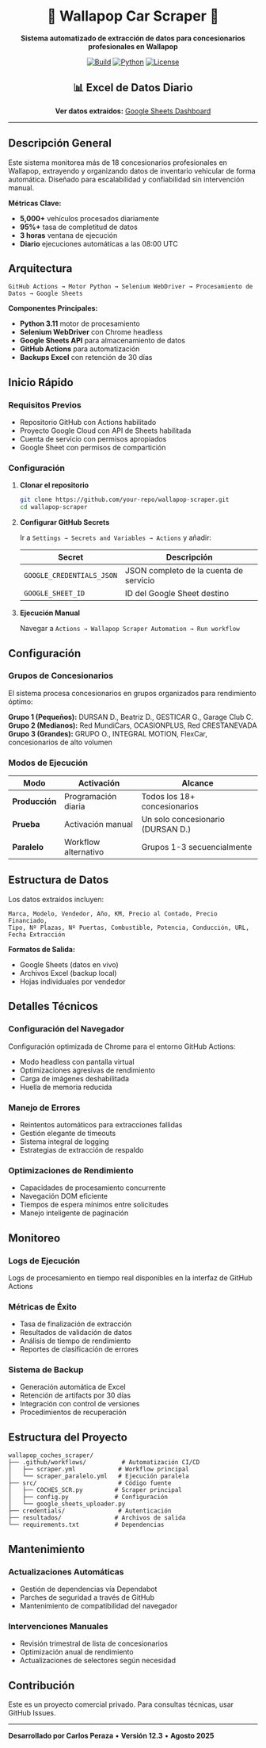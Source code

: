 <div align="center">

# 🚗 Wallapop Car Scraper 🚗

**Sistema automatizado de extracción de datos para concesionarios profesionales en Wallapop**

[![Build](https://img.shields.io/badge/Build-Passing-success)](https://github.com/your-repo/wallapop-scraper) [![Python](https://img.shields.io/badge/Python-3.11+-blue)](https://python.org) [![License](https://img.shields.io/badge/License-Private-red)](LICENSE)

## 📊 Excel de Datos Diario

**Ver datos extraídos:** [Google Sheets Dashboard](https://docs.google.com/spreadsheets/d/1drZonCFIP5BFuhbUW9cUauDQOWIVpE0V7P2ErpJq6bM/edit?gid=265284675#gid=265284675)

</div>

---

## Descripción General

Este sistema monitorea más de 18 concesionarios profesionales en Wallapop, extrayendo y organizando datos de inventario vehicular de forma automática. Diseñado para escalabilidad y confiabilidad sin intervención manual.

**Métricas Clave:**
- **5,000+** vehículos procesados diariamente
- **95%+** tasa de completitud de datos
- **3 horas** ventana de ejecución
- **Diario** ejecuciones automáticas a las 08:00 UTC

## Arquitectura

```
GitHub Actions → Motor Python → Selenium WebDriver → Procesamiento de Datos → Google Sheets
```

**Componentes Principales:**
- **Python 3.11** motor de procesamiento
- **Selenium WebDriver** con Chrome headless
- **Google Sheets API** para almacenamiento de datos
- **GitHub Actions** para automatización
- **Backups Excel** con retención de 30 días

## Inicio Rápido

### Requisitos Previos

- Repositorio GitHub con Actions habilitado
- Proyecto Google Cloud con API de Sheets habilitada
- Cuenta de servicio con permisos apropiados
- Google Sheet con permisos de compartición

### Configuración

1. **Clonar el repositorio**
   ```bash
   git clone https://github.com/your-repo/wallapop-scraper.git
   cd wallapop-scraper
   ```

2. **Configurar GitHub Secrets**
   
   Ir a `Settings → Secrets and Variables → Actions` y añadir:
   
   | Secret | Descripción |
   |--------|-------------|
   | `GOOGLE_CREDENTIALS_JSON` | JSON completo de la cuenta de servicio |
   | `GOOGLE_SHEET_ID` | ID del Google Sheet destino |

3. **Ejecución Manual**
   
   Navegar a `Actions → Wallapop Scraper Automation → Run workflow`

## Configuración

### Grupos de Concesionarios

El sistema procesa concesionarios en grupos organizados para rendimiento óptimo:

**Grupo 1 (Pequeños):** DURSAN D., Beatriz D., GESTICAR G., Garage Club C.  
**Grupo 2 (Medianos):** Red MundiCars, OCASIONPLUS, Red CRESTANEVADA  
**Grupo 3 (Grandes):** GRUPO O., INTEGRAL MOTION, FlexCar, concesionarios de alto volumen

### Modos de Ejecución

| Modo | Activación | Alcance |
|------|------------|---------|
| **Producción** | Programación diaria | Todos los 18+ concesionarios |
| **Prueba** | Activación manual | Un solo concesionario (DURSAN D.) |
| **Paralelo** | Workflow alternativo | Grupos 1-3 secuencialmente |

## Estructura de Datos

Los datos extraídos incluyen:

```
Marca, Modelo, Vendedor, Año, KM, Precio al Contado, Precio Financiado,
Tipo, Nº Plazas, Nº Puertas, Combustible, Potencia, Conducción, URL, Fecha Extracción
```

**Formatos de Salida:**
- Google Sheets (datos en vivo)
- Archivos Excel (backup local)
- Hojas individuales por vendedor

## Detalles Técnicos

### Configuración del Navegador

Configuración optimizada de Chrome para el entorno GitHub Actions:
- Modo headless con pantalla virtual
- Optimizaciones agresivas de rendimiento
- Carga de imágenes deshabilitada
- Huella de memoria reducida

### Manejo de Errores

- Reintentos automáticos para extracciones fallidas
- Gestión elegante de timeouts
- Sistema integral de logging
- Estrategias de extracción de respaldo

### Optimizaciones de Rendimiento

- Capacidades de procesamiento concurrente
- Navegación DOM eficiente
- Tiempos de espera mínimos entre solicitudes
- Manejo inteligente de paginación

## Monitoreo

### Logs de Ejecución
Logs de procesamiento en tiempo real disponibles en la interfaz de GitHub Actions

### Métricas de Éxito
- Tasa de finalización de extracción
- Resultados de validación de datos
- Análisis de tiempo de rendimiento
- Reportes de clasificación de errores

### Sistema de Backup
- Generación automática de Excel
- Retención de artifacts por 30 días
- Integración con control de versiones
- Procedimientos de recuperación

## Estructura del Proyecto

```
wallapop_coches_scraper/
├── .github/workflows/          # Automatización CI/CD
│   ├── scraper.yml            # Workflow principal
│   └── scraper_paralelo.yml   # Ejecución paralela
├── src/                       # Código fuente
│   ├── COCHES_SCR.py         # Scraper principal
│   ├── config.py             # Configuración
│   └── google_sheets_uploader.py
├── credentials/               # Autenticación
├── resultados/               # Archivos de salida
└── requirements.txt          # Dependencias
```

## Mantenimiento

### Actualizaciones Automáticas
- Gestión de dependencias vía Dependabot
- Parches de seguridad a través de GitHub
- Mantenimiento de compatibilidad del navegador

### Intervenciones Manuales
- Revisión trimestral de lista de concesionarios
- Optimización anual de rendimiento
- Actualizaciones de selectores según necesidad

## Contribución

Este es un proyecto comercial privado. Para consultas técnicas, usar GitHub Issues.

---

**Desarrollado por Carlos Peraza** • **Versión 12.3** • **Agosto 2025**
